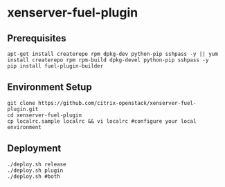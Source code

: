 xenserver-fuel-plugin
============

Prerequisites
-------------

	apt-get install createrepo rpm dpkg-dev python-pip sshpass -y || yum install createrepo rpm rpm-build dpkg-devel python-pip sshpass -y
	pip install fuel-plugin-builder

Environment Setup
-----------------

	git clone https://github.com/citrix-openstack/xenserver-fuel-plugin.git
	cd xenserver-fuel-plugin
	cp localrc.sample localrc && vi localrc #configure your local environment

Deployment
----------

	./deploy.sh release
	./deploy.sh plugin
	./deploy.sh #both
